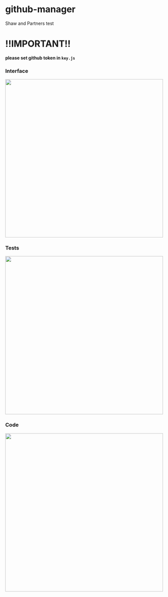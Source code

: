 # github-manager
Shaw and Partners test

  
# !!IMPORTANT!!
**please set github token in `key.js`**

### Interface
<img src="https://i.imgur.com/P3iKpPe.png" width="500"/>

### Tests
<img src="https://i.imgur.com/ZoNfqqV.png" width="500"/>

### Code
<img src="https://i.imgur.com/8IJVamm.png" width="500"/>
